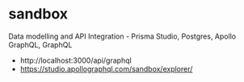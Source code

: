 # sandbox
Data modelling and API Integration - Prisma Studio, Postgres, Apollo GraphQL, GraphQL

- http://localhost:3000/api/graphql
- https://studio.apollographql.com/sandbox/explorer/
